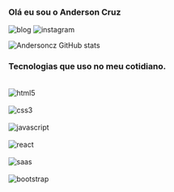 ### Olá eu sou o Anderson Cruz

![blog](https://img.shields.io/badge/Blogger-FF5722?style=for-the-badge&logo=blogger&logoColor=white)
![instagram](https://img.shields.io/badge/Instagram-E4405F?style=for-the-badge&logo=instagram&logoColor=white)

![Andersoncz GitHub stats](https://github-readme-stats.vercel.app/api?username=andersoncz&show_icons=true&theme=dracula)

### Tecnologias que uso no meu cotidiano.

<div style="display: inline_block"><br/>
  <img align="center" alt="html5" src="https://img.shields.io/badge/HTML5-E34F26?style=for-the-badge&logo=html5&logoColor=white"/>
<div style="display: inline_block"><br/>
  <img align="center" alt="css3" src="https://img.shields.io/badge/CSS3-1572B6?style=for-the-badge&logo=css3&logoColor=white"/>
<div style="display: inline_block"><br/>
  <img align="center" alt="javascript" src="https://img.shields.io/badge/JavaScript-F7DF1E?style=for-the-badge&logo=javascript&logoColor=black"/>
<div style="display: inline_block"><br/>
  <img align="center" alt="react" src="https://img.shields.io/badge/React-20232A?style=for-the-badge&logo=react&logoColor=61DAFB"/>
<div style="display: inline_block"><br/>
  <img align="center" alt="saas" src="https://img.shields.io/badge/Sass-CC6699?style=for-the-badge&logo=sass&logoColor=whitee"/>
<div style="display: inline_block"><br/>
  <img align="center" alt="bootstrap" src="https://img.shields.io/badge/Bootstrap-563D7C?style=for-the-badge&logo=bootstrap&logoColor=white"/>
<div style="display: inline_block"><br/>
  <img align="center" alt="my.sql" src="https://img.shields.io/badge/MySQL-00000F?style=for-the-badge&logo=mysql&logoColor=white/>
</div>





